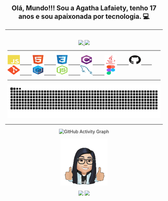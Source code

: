 <h2 align='center'>
  
  Olá, Mundo!!! Sou a Agatha Lafaiety, tenho 17 anos e sou apaixonada por tecnologia. 💻 
  
</h2> 

<div align='center'> 
   
   <table border="0" cellspacing="0" cellpadding="0">
     <tr>
      <td>
         
 <p align='center'><br>
   
  <a href="https://github.com/agathalafaiety">
  <img height="175m" src="https://github-readme-stats.vercel.app/api?username=agathalafaiety&show_icons=true&theme=midnight-purple&include_all_commits=true&count_private=true"/>
  <img height="175em" src="https://github-readme-stats.vercel.app/api/top-langs/?username=agathalafaiety&layout=compact&langs_count=16&theme=midnight-purple"/><br> 
    
 </p>
      
   ---
   
   <img alt="agatha-Js" height="30" width="40" src="https://raw.githubusercontent.com/devicons/devicon/master/icons/javascript/javascript-plain.svg">
   &nbsp;&nbsp;&nbsp;&nbsp;&nbsp;&nbsp;&nbsp;&nbsp;
  <img alt="agatha-HTML" height="30" width="40" src="https://raw.githubusercontent.com/devicons/devicon/master/icons/html5/html5-original.svg">
   &nbsp;&nbsp;&nbsp;&nbsp;&nbsp;&nbsp;&nbsp;&nbsp;
  <img alt="agatha-CSS" height="30" width="40" src="https://raw.githubusercontent.com/devicons/devicon/master/icons/css3/css3-original.svg">
   &nbsp;&nbsp;&nbsp;&nbsp;&nbsp;&nbsp;&nbsp;&nbsp;
  <img alt="agatha-Csharp" height="30" width="40" src="https://raw.githubusercontent.com/devicons/devicon/master/icons/csharp/csharp-original.svg">
   &nbsp;&nbsp;&nbsp;&nbsp;&nbsp;&nbsp;&nbsp;&nbsp;
  <img alt="agatha-java" height="30" width="40" src="https://raw.githubusercontent.com/devicons/devicon/master/icons/java/java-plain.svg">
   &nbsp;&nbsp;&nbsp;&nbsp;&nbsp;&nbsp;&nbsp;&nbsp;
  <img alt="agatha-github" height="30" width="40" src="https://raw.githubusercontent.com/devicons/devicon/master/icons/github/github-original.svg">
   &nbsp;&nbsp;&nbsp;&nbsp;&nbsp;&nbsp;&nbsp;&nbsp;
  <img alt="agatha-git" height="30" width="40" src="https://raw.githubusercontent.com/devicons/devicon/master/icons/git/git-original.svg">
   &nbsp;&nbsp;&nbsp;&nbsp;&nbsp;&nbsp;&nbsp;&nbsp;
  <img alt="agatha-sequelize" height="30" width="40" src="https://raw.githubusercontent.com/devicons/devicon/master/icons/sequelize/sequelize-original.svg">
   &nbsp;&nbsp;&nbsp;&nbsp;&nbsp;&nbsp;&nbsp;&nbsp;
  <img alt="agatha-nodejs" height="30" width="40" src="https://raw.githubusercontent.com/devicons/devicon/master/icons/nodejs/nodejs-original.svg">
   &nbsp;&nbsp;&nbsp;&nbsp;&nbsp;&nbsp;&nbsp;&nbsp;
  <img alt="agatha-mysql" height="30" width="40" src="https://raw.githubusercontent.com/devicons/devicon/master/icons/mysql/mysql-original.svg">   
   &nbsp;&nbsp;&nbsp;&nbsp;&nbsp;&nbsp;&nbsp;&nbsp;
  <img alt="agatha-figma" height="30" width="40" src="https://raw.githubusercontent.com/devicons/devicon/master/icons/figma/figma-original.svg">   

   ---
   
 ![Snake animation](https://github.com/agathalafaiety/agathalafaiety/blob/output/github-contribution-grid-snake.svg)
       
   </tr>
   </td>
  </table> 
   
</div>

<div align='center'>
   
   ![GitHub Activity Graph](https://activity-graph.herokuapp.com/graph?username=agathalafaiety&theme=react-dark)  
   
</div>

<p align='center'>
   <img alt="agatha" height="150" width="150" src="imagens/agatha.png"> <br>
</p> 

 <p align='center'>
     <a href="https://instagram.com/lafaiety_" target="_blank"><img src="https://img.shields.io/badge/-Instagram-%23E4405F?style=for-the-badge&logo=instagram&logoColor=white" target="_blank"></a>
  <a href="https://www.linkedin.com/in/agatha-lafaiety-45875016a" target="_blank"><img src="https://img.shields.io/badge/-LinkedIn-%230077B5?style=for-the-badge&logo=linkedin&logoColor=white" target="_blank"></a> 
</p> 
